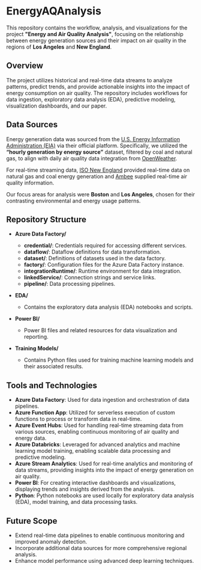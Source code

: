 # EnergyAQAnalysis

This repository contains the workflow, analysis, and visualizations for the project **"Energy and Air Quality Analysis"**, focusing on the relationship between energy generation sources and their impact on air quality in the regions of **Los Angeles** and **New England**.

## Overview

The project utilizes historical and real-time data streams to analyze patterns, predict trends, and provide actionable insights into the impact of energy consumption on air quality. The repository includes workflows for data ingestion, exploratory data analysis (EDA), predictive modeling, visualization dashboards, and our paper.

## Data Sources

Energy generation data was sourced from the [U.S. Energy Information Administration (EIA)](https://www.eia.gov) via their official platform. Specifically, we utilized the **“hourly generation by energy source”** dataset, filtered by coal and natural gas, to align with daily air quality data integration from [OpenWeather](https://openweathermap.org/history).

For real-time streaming data, [ISO New England](https://webservices.iso-ne.com/docs/v1.1/) provided real-time data on natural gas and coal energy generation and [Ambee](https://www.getambee.com/api/air-quality) supplied real-time air quality information.

Our focus areas for analysis were **Boston** and **Los Angeles**, chosen for their contrasting environmental and energy usage patterns.

## Repository Structure

- **Azure Data Factory/**
  - **credential/**: Credentials required for accessing different services.
  - **dataflow/**: Dataflow definitions for data transformation.
  - **dataset/**: Definitions of datasets used in the data factory.
  - **factory/**: Configuration files for the Azure Data Factory instance.
  - **integrationRuntime/**: Runtime environment for data integration.
  - **linkedService/**: Connection strings and service links.
  - **pipeline/**: Data processing pipelines.

- **EDA/**
  - Contains the exploratory data analysis (EDA) notebooks and scripts.

- **Power BI/**
  - Power BI files and related resources for data visualization and reporting.

- **Training Models/**
  - Contains Python files used for training machine learning models and their associated results.

## Tools and Technologies

- **Azure Data Factory**: Used for data ingestion and orchestration of data pipelines.
- **Azure Function App**: Utilized for serverless execution of custom functions to process or transform data in real-time.
- **Azure Event Hubs**: Used for handling real-time streaming data from various sources, enabling continuous monitoring of air quality and energy data.
- **Azure Databricks**: Leveraged for advanced analytics and machine learning model training, enabling scalable data processing and predictive modeling.
- **Azure Stream Analytics**: Used for real-time analytics and monitoring of data streams, providing insights into the impact of energy generation on air quality.
- **Power BI**: For creating interactive dashboards and visualizations, displaying trends and insights derived from the analysis.
- **Python**: Python notebooks are used locally for exploratory data analysis (EDA), model training, and data processing tasks.

## Future Scope

- Extend real-time data pipelines to enable continuous monitoring and improved anomaly detection.
- Incorporate additional data sources for more comprehensive regional analysis.
- Enhance model performance using advanced deep learning techniques.
